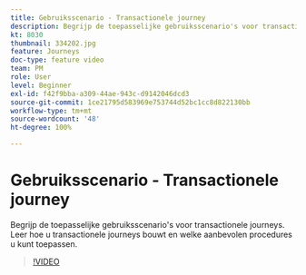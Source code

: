 ```yaml
---
title: Gebruiksscenario - Transactionele journey
description: Begrijp de toepasselijke gebruiksscenario's voor transactionele journeys. Leer hoe u transactionele journeys bouwt en welke aanbevolen procedures u kunt toepassen.
kt: 8030
thumbnail: 334202.jpg
feature: Journeys
doc-type: feature video
team: PM
role: User
level: Beginner
exl-id: f42f9bba-a309-44ae-943c-d9142046dcd3
source-git-commit: 1ce21795d583969e753744d52bc1cc8d822130bb
workflow-type: tm+mt
source-wordcount: '48'
ht-degree: 100%

---
```


# Gebruiksscenario - Transactionele journey

Begrijp de toepasselijke gebruiksscenario&#39;s voor transactionele journeys. Leer hoe u transactionele journeys bouwt en welke aanbevolen procedures u kunt toepassen.

>[!VIDEO](https://video.tv.adobe.com/v/334202?quality=12)
